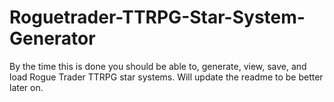 # Roguetrader-TTRPG-Star-System-Generator


By the time this is done you should be able to, generate, view, save, and load Rogue Trader TTRPG star systems. Will update the readme to be better later on.